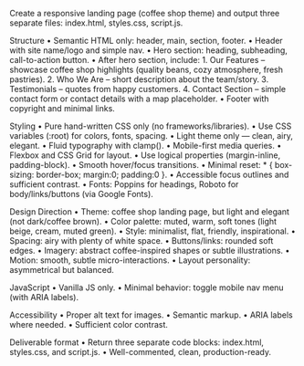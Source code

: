 Create a responsive landing page (coffee shop theme) and output three separate files: index.html, styles.css, script.js.

Structure
	•	Semantic HTML only: header, main, section, footer.
	•	Header with site name/logo and simple nav.
	•	Hero section: heading, subheading, call-to-action button.
	•	After hero section, include:
	1.	Our Features – showcase coffee shop highlights (quality beans, cozy atmosphere, fresh pastries).
	2.	Who We Are – short description about the team/story.
	3.	Testimonials – quotes from happy customers.
	4.	Contact Section – simple contact form or contact details with a map placeholder.
	•	Footer with copyright and minimal links.

Styling
	•	Pure hand-written CSS only (no frameworks/libraries).
	•	Use CSS variables (:root) for colors, fonts, spacing.
	•	Light theme only — clean, airy, elegant.
	•	Fluid typography with clamp().
	•	Mobile-first media queries.
	•	Flexbox and CSS Grid for layout.
	•	Use logical properties (margin-inline, padding-block).
	•	Smooth hover/focus transitions.
	•	Minimal reset: * { box-sizing: border-box; margin:0; padding:0 }.
	•	Accessible focus outlines and sufficient contrast.
	•	Fonts: Poppins for headings, Roboto for body/links/buttons (via Google Fonts).

Design Direction
	•	Theme: coffee shop landing page, but light and elegant (not dark/coffee brown).
	•	Color palette: muted, warm, soft tones (light beige, cream, muted green).
	•	Style: minimalist, flat, friendly, inspirational.
	•	Spacing: airy with plenty of white space.
	•	Buttons/links: rounded soft edges.
	•	Imagery: abstract coffee-inspired shapes or subtle illustrations.
	•	Motion: smooth, subtle micro-interactions.
	•	Layout personality: asymmetrical but balanced.

JavaScript
	•	Vanilla JS only.
	•	Minimal behavior: toggle mobile nav menu (with ARIA labels).

Accessibility
	•	Proper alt text for images.
	•	Semantic markup.
	•	ARIA labels where needed.
	•	Sufficient color contrast.

Deliverable format
	•	Return three separate code blocks: index.html, styles.css, and script.js.
	•	Well-commented, clean, production-ready.